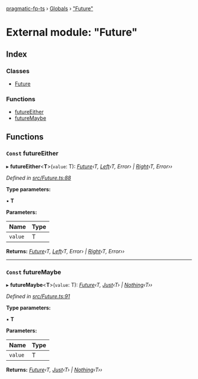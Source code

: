 [pragmatic-fp-ts](../README.md) › [Globals](../globals.md) › ["Future"](_future_.md)

# External module: "Future"

## Index

### Classes

* [Future](../classes/_future_.future.md)

### Functions

* [futureEither](_future_.md#const-futureeither)
* [futureMaybe](_future_.md#const-futuremaybe)

## Functions

### `Const` futureEither

▸ **futureEither**<**T**>(`value`: T): *[Future](../classes/_future_.future.md)‹T, [Left](../classes/_either_.left.md)‹T, Error› | [Right](../classes/_either_.right.md)‹T, Error››*

*Defined in [src/Future.ts:88](https://github.com/hermann-p/pragmatic-fp-ts/blob/d79a7fd/src/Future.ts#L88)*

**Type parameters:**

▪ **T**

**Parameters:**

Name | Type |
------ | ------ |
`value` | T |

**Returns:** *[Future](../classes/_future_.future.md)‹T, [Left](../classes/_either_.left.md)‹T, Error› | [Right](../classes/_either_.right.md)‹T, Error››*

___

### `Const` futureMaybe

▸ **futureMaybe**<**T**>(`value`: T): *[Future](../classes/_future_.future.md)‹T, [Just](../classes/_maybe_.just.md)‹T› | [Nothing](../classes/_maybe_.nothing.md)‹T››*

*Defined in [src/Future.ts:91](https://github.com/hermann-p/pragmatic-fp-ts/blob/d79a7fd/src/Future.ts#L91)*

**Type parameters:**

▪ **T**

**Parameters:**

Name | Type |
------ | ------ |
`value` | T |

**Returns:** *[Future](../classes/_future_.future.md)‹T, [Just](../classes/_maybe_.just.md)‹T› | [Nothing](../classes/_maybe_.nothing.md)‹T››*
